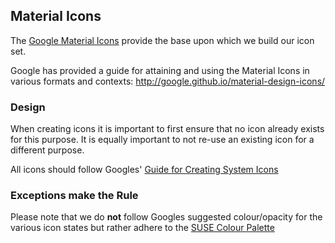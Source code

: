 ## Material Icons

The [Google Material Icons](https://material.io/icons/) provide the base upon which we build our icon set. 

Google has provided a guide for attaining and using the Material Icons in various formats and contexts:
http://google.github.io/material-design-icons/

### Design

When creating icons it is important to first ensure that no icon already exists for this purpose. It is equally important to not re-use an existing icon for a different purpose.

All icons should follow Googles' [Guide for Creating System Icons](https://material.io/guidelines/style/icons.html#icons-system-icons)

### Exceptions make the Rule

Please note that we do **not** follow Googles suggested colour/opacity for the various icon states but rather adhere to the [SUSE Colour Palette](LINK_NEEDED)




